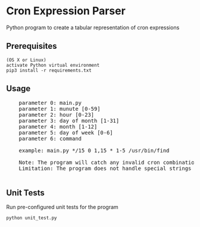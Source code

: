 # Cron Expression Parser

Python program to create a tabular representation of cron expressions

## Prerequisites

```
(OS X or Linux)
activate Python virtual environment
pip3 install -r requirements.txt
```

## Usage

<pre>
    parameter 0: main.py
    parameter 1: munute [0-59]
    parameter 2: hour [0-23]
    parameter 3: day of month [1-31]
    parameter 4: month [1-12]
    parameter 5: day of week [0-6]
    parameter 6: command

    example: main.py */15 0 1,15 * 1-5 /usr/bin/find

    Note: The program will catch any invalid cron combinations
    Limitation: The program does not handle special strings such as @yearly

</pre>

## Unit Tests

Run pre-configured unit tests for the program
```
python unit_test.py
```